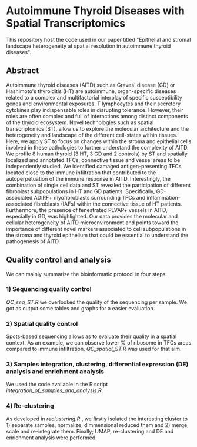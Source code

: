 # Autoimmune Thyroid Diseases with Spatial Transcriptomics

This repository host the code used in our paper titled "Epithelial and stromal landscape heterogeneity at spatial resolution in autoimmune thyroid diseases". 

## Abstract

Autoimmune thyroid diseases (AITD) such as Graves' disease (GD) or Hashimoto's thyroiditis (HT) are autoimmune, organ-specific diseases related to a complex and multifactorial interplay of specific susceptibility genes and environmental exposures. T lymphocytes and their secretory cytokines  play indispensable roles in disrupting tolerance. However, their roles are often complex and full of interactions among distinct components of the thyroid ecosystem. Novel technologies such as spatial transcriptomics (ST), allow us to  explore the molecular architecture and the heterogeneity and landscape of the different cell-states within tissues.  Here, we apply ST to focus on changes within the stroma and epithelial cells involved in these pathologies to further understand the complexity of AITD. We profile 8 human thyroid (3 HT, 3 GD and 2 controls) by ST and spatially localized and annotated  TFCs, connective tissue and vessel areas to be independently studied. We identified damaged antigen-presenting TFCs located close to the immune infiltration that contributed to the autoperpetuation of the immune response in AITD. Interestingly, the combination of single cell data and ST revealed the participation of different fibroblast subpopulations in HT and GD patients. Specifically, GD-associated ADIRF+ myofibroblasts surrounding TFCs and inflammation-associated fibroblasts (IAFs) within the connective tissue of HT patients. Furthermore, the presence of fenestrated PLVAP+ vessels in AITD, especially in GD, was highlighted. Our data provides the molecular and cellular heterogeneity of AITD microenvironment and points toward the importance of different novel markers associated to cell subpopulations in the stroma and thyroid epithelium that could be essential to understand the pathogenesis of AITD.

## Quality control and analysis

We can mainly summarize the bioinformatic protocol in four steps:

### 1) Sequencing quality control

_QC_seq_ST.R_ we overlooked the quality of the sequencing per sample. We got as output some tables and graphs for a easier evaluation.

### 2) Spatial quality control

Spots-based sequencing allows as to evaluate their quality in a spatial context. As an example, we can observe lower % of ribosome in TFCs areas compared to immune infiltration. _QC_spatial_ST.R_ was used for that aim.

### 3) Samples integration, clustering, differential expression (DE) analysis and enrichment analysis

We used the code available in the R script _integration_of_samples_and_analysis.R_.

### 4) Re-clustering

As developed in _reclustering.R_ , we firstly isolated the interesting cluster to 1) separate samples, normalize, dimmensional reduced them and 2) merge, scale and re-integrate them. Finally; UMAP, re-clustering and DE and enrichment analysis were performed.
